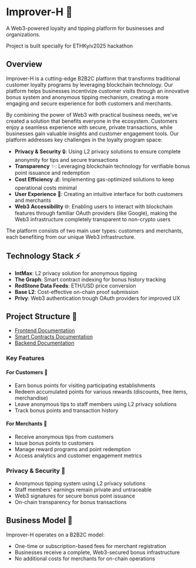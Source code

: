 # Improver-H 🚀

A Web3-powered loyalty and tipping platform for businesses and organizations.

Project is built specially for ETHKyiv2025 hackathon

## Overview

Improver-H is a cutting-edge B2B2C platform that transforms traditional customer loyalty programs by leveraging blockchain technology. Our platform helps businesses incentivize customer visits through an innovative bonus system and anonymous tipping mechanism, creating a more engaging and secure experience for both customers and merchants.

By combining the power of Web3 with practical business needs, we've created a solution that benefits everyone in the ecosystem. Customers enjoy a seamless experience with secure, private transactions, while businesses gain valuable insights and customer engagement tools. Our platform addresses key challenges in the loyalty program space:

- **Privacy & Security** 🔒: Using L2 privacy solutions to ensure complete anonymity for tips and secure transactions
- **Transparency** ✨: Leveraging blockchain technology for verifiable bonus point issuance and redemption
- **Cost Efficiency** 💰: Implementing gas-optimized solutions to keep operational costs minimal
- **User Experience** 🎯: Creating an intuitive interface for both customers and merchants
- **Web3 Accessibility** 🌐: Enabling users to interact with blockchain features through familiar OAuth providers (like Google), making the Web3 infrastructure completely transparent to non-crypto users

The platform consists of two main user types: customers and merchants, each benefiting from our unique Web3 infrastructure.

## Technology Stack ⚡

- **IntMax**: L2 privacy solution for anonymous tipping
- **The Graph**: Smart contract indexing for bonus history tracking
- **RedStone Data Feeds**: ETH/USD price conversion
- **Base L2**: Cost-effective on-chain proof submission
- **Privy**: Web3 authentication trough OAuth providers for improved UX

## Project Structure 📁

- [Frontend Documentation](./apps/web/README.md)
- [Smart Contracts Documentation](./apps/contracts/README.md)
- [Backend Documentation](./apps/api/README.md)

### Key Features

#### For Customers 👥

- Earn bonus points for visiting participating establishments
- Redeem accumulated points for various rewards (discounts, free items, merchandise)
- Leave anonymous tips to staff members using L2 privacy solutions
- Track bonus points and transaction history

#### For Merchants 🏪

- Receive anonymous tips from customers
- Issue bonus points to customers
- Manage reward programs and point redemption
- Access analytics and customer engagement metrics

### Privacy & Security 🔐

- Anonymous tipping system using L2 privacy solutions
- Staff members' earnings remain private and untraceable
- Web3 signatures for secure bonus point issuance
- On-chain transparency for bonus transactions

## Business Model 💼

Improver-H operates on a B2B2C model:

- One-time or subscription-based fees for merchant registration
- Businesses receive a complete, Web3-secured bonus infrastructure
- No additional costs for merchants for on-chain operations
